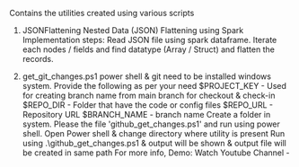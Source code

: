 Contains the utilities created using various scripts
1. JSONFlattening
Nested Data (JSON) Flattening using Spark
Implementation steps:
Read JSON file using spark dataframe.
Iterate each nodes / fields and find datatype (Array / Struct) and flatten the records.

2. get_git_changes.ps1
power shell & git need to be installed windows system.
Provide the following as per your need $PROJECT_KEY - Used for creating branch name from main branch for checkout & check-in
 $REPO_DIR - Folder that have the code or config files $REPO_URL - Repository URL $BRANCH_NAME - branch name Create a folder in system. Please the file 'github_get_changes.ps1' and run using power shell.
  Open Power shell & change directory where utility is present
Run using .\github_get_changes.ps1 & output will be shown & output file will be created in same path
For more info, Demo: Watch Youtube Channel -
